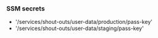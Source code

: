 ### SSM secrets

- '/services/shout-outs/user-data/production/pass-key'
- '/services/shout-outs/user-data/staging/pass-key'
